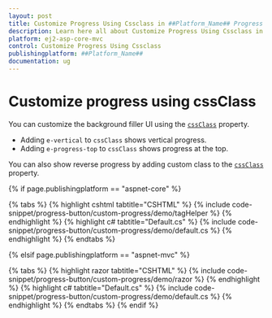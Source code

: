 ```yaml
---
layout: post
title: Customize Progress Using Cssclass in ##Platform_Name## Progress Button Component
description: Learn here all about Customize Progress Using Cssclass in Syncfusion ##Platform_Name## Progress Button component and more.
platform: ej2-asp-core-mvc
control: Customize Progress Using Cssclass
publishingplatform: ##Platform_Name##
documentation: ug
---
```



# Customize progress using cssClass

You can customize the background filler UI using the [`cssClass`](https://help.syncfusion.com/cr/aspnetcore-js2/Syncfusion.EJ2.SplitButtons.ProgressButton.html#Syncfusion_EJ2_SplitButtons_ProgressButton_CssClass) property.

* Adding `e-vertical` to `cssClass` shows vertical progress.
* Adding `e-progress-top` to `cssClass` shows progress at the top.

You can also show reverse progress by adding custom class to the [`cssClass`](https://help.syncfusion.com/cr/aspnetcore-js2/Syncfusion.EJ2.SplitButtons.ProgressButton.html#Syncfusion_EJ2_SplitButtons_ProgressButton_CssClass) property.

{% if page.publishingplatform == "aspnet-core" %}

{% tabs %}
{% highlight cshtml tabtitle="CSHTML" %}
{% include code-snippet/progress-button/custom-progress/demo/tagHelper %}
{% endhighlight %}
{% highlight c# tabtitle="Default.cs" %}
{% include code-snippet/progress-button/custom-progress/demo/default.cs %}
{% endhighlight %}
{% endtabs %}

{% elsif page.publishingplatform == "aspnet-mvc" %}

{% tabs %}
{% highlight razor tabtitle="CSHTML" %}
{% include code-snippet/progress-button/custom-progress/demo/razor %}
{% endhighlight %}
{% highlight c# tabtitle="Default.cs" %}
{% include code-snippet/progress-button/custom-progress/demo/default.cs %}
{% endhighlight %}
{% endtabs %}
{% endif %}

